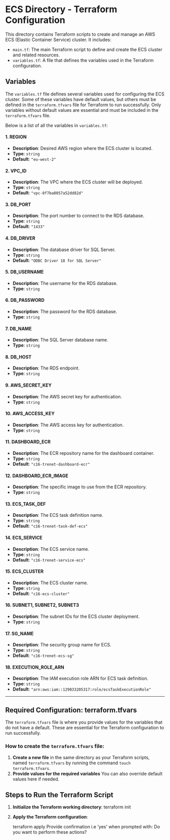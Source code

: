 # **ECS Directory - Terraform Configuration**

This directory contains Terraform scripts to create and manage an AWS ECS (Elastic Container Service) cluster. It includes:

- `main.tf`: The main Terraform script to define and create the ECS cluster and related resources.
- `variables.tf`: A file that defines the variables used in the Terraform configuration.

## **Variables**

The `variables.tf` file defines several variables used for configuring the ECS cluster. Some of these variables have default values, but others must be defined in the `terraform.tfvars` file for Terraform to run successfully. Only variables without default values are essential and must be included in the `terraform.tfvars` file.

Below is a list of all the variables in `variables.tf`:

#### **1. REGION**
- **Description**: Desired AWS region where the ECS cluster is located.
- **Type**: `string`
- **Default**: `"eu-west-2"`

#### **2. VPC_ID**
- **Description**: The VPC where the ECS cluster will be deployed.
- **Type**: `string`
- **Default**: `"vpc-0f7ba8057a52dd82d"`

#### **3. DB_PORT**
- **Description**: The port number to connect to the RDS database.
- **Type**: `string`
- **Default**: `"1433"`

#### **4. DB_DRIVER**
- **Description**: The database driver for SQL Server.
- **Type**: `string`
- **Default**: `"ODBC Driver 18 for SQL Server"`

#### **5. DB_USERNAME**
- **Description**: The username for the RDS database.
- **Type**: `string`

#### **6. DB_PASSWORD**
- **Description**: The password for the RDS database.
- **Type**: `string`

#### **7. DB_NAME**
- **Description**: The SQL Server database name.
- **Type**: `string`

#### **8. DB_HOST**
- **Description**: The RDS endpoint.
- **Type**: `string`

#### **9. AWS_SECRET_KEY**
- **Description**: The AWS secret key for authentication.
- **Type**: `string`

#### **10. AWS_ACCESS_KEY**
- **Description**: The AWS access key for authentication.
- **Type**: `string`

#### **11. DASHBOARD_ECR**
- **Description**: The ECR repository name for the dashboard container.
- **Type**: `string`
- **Default**: `"c16-trenet-dashboard-ecr"`

#### **12. DASHBOARD_ECR_IMAGE**
- **Description**: The specific image to use from the ECR repository.
- **Type**: `string`

#### **13. ECS_TASK_DEF**
- **Description**: The ECS task definition name.
- **Type**: `string`
- **Default**: `"c16-trenet-task-def-ecs"`

#### **14. ECS_SERVICE**
- **Description**: The ECS service name.
- **Type**: `string`
- **Default**: `"c16-trenet-service-ecs"`

#### **15. ECS_CLUSTER**
- **Description**: The ECS cluster name.
- **Type**: `string`
- **Default**: `"c16-ecs-cluster"`

#### **16. SUBNET1, SUBNET2, SUBNET3**
- **Description**: The subnet IDs for the ECS cluster deployment.
- **Type**: `string`

#### **17. SG_NAME**
- **Description**: The security group name for ECS.
- **Type**: `string`
- **Default**: `"c16-trenet-ecs-sg"`

#### **18. EXECUTION_ROLE_ARN**
- **Description**: The IAM execution role ARN for ECS task definition.
- **Type**: `string`
- **Default**: `"arn:aws:iam::129033205317:role/ecsTaskExecutionRole"`

---

## **Required Configuration: terraform.tfvars**

The `terraform.tfvars` file is where you provide values for the variables that do not have a default. These are essential for the Terraform configuration to run successfully.

### How to create the `terraform.tfvars` file:

1. **Create a new file** in the same directory as your Terraform scripts, named `terraform.tfvars` by running the command `touch terraform.tfvars`.
2. **Provide values for the required variables** You can also override default values here if needed.

## **Steps to Run the Terraform Script**

1. **Initialize the Terraform working directory**:
   terraform init
   
2. **Apply the Terraform configuration**:

   terraform apply
   Provide confirmation i.e 'yes' when prompted with: Do you want to perform these actions?
